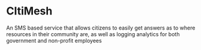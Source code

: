 # CItiMesh
An SMS based service that allows citizens to easily get answers as to where resources in their community are, as well as logging analytics for both government and non-profit employees
